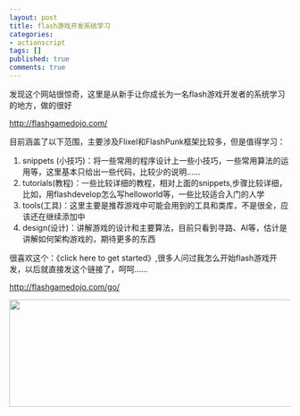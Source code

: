 ```yaml
---
layout: post
title: flash游戏开发系统学习
categories:
- actionscript
tags: []
published: true
comments: true
---
```

<p>发现这个网站很惊奇，这里是从新手让你成长为一名flash游戏开发者的系统学习的地方，做的很好</p>

<p><a href="http://flashgamedojo.com/">http://flashgamedojo.com/</a></p>

<p>目前涵盖了以下范围，主要涉及Flixel和FlashPunk框架比较多，但是值得学习：
<ol>
	<li>snippets (小技巧)：将一些常用的程序设计上一些小技巧，一些常用算法的运用等，这里基本只给出一些代码，比较少的说明……</li>
	<li>tutorials(教程)：一些比较详细的教程，相对上面的snippets,步骤比较详细，比如，用flashdevelop怎么写helloworld等，一些比较适合入门的人学</li>
	<li>tools(工具)：这里主要是推荐游戏中可能会用到的工具和类库，不是很全，应该还在继续添加中</li>
	<li>design(设计)：讲解游戏的设计和主要算法，目前只看到寻路、AI等，估计是讲解如何架构游戏的，期待更多的东西</li>
</ol>
很喜欢这个：《click here to get started》,很多人问过我怎么开始flash游戏开发，以后就直接发这个链接了，呵呵……</p>

<p><a href="http://flashgamedojo.com/go/">http://flashgamedojo.com/go/</a>
<p style="text-align: center;"><a href="{{site.url}}/media/2010/12/CCD382A5-B1BA-4BDD-97E7-DA5DBFF8A4A9.jpg"><img class="size-full wp-image-873 aligncenter" title="CCD382A5-B1BA-4BDD-97E7-DA5DBFF8A4A9" src="{{site.url}}/media/2010/12/CCD382A5-B1BA-4BDD-97E7-DA5DBFF8A4A9.jpg" alt="" width="635" height="192" /></a></p></p>
